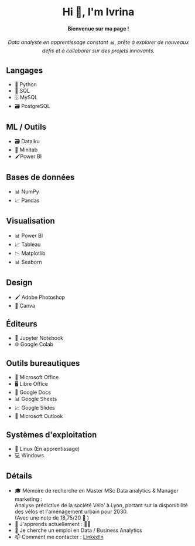 <h1 align="center">Hi 🌸, I'm Ivrina</h1>
<h4 align="center">Bienvenue sur ma page ! </h4>
<h6 align="center">Data analyste en apprentissage constant 📊, prête à explorer de nouveaux défis et à collaborer sur des projets innovants.</h6>

## Langages
- 🐍 Python
- 📝 SQL
- 🗄️ MySQL
- 🗃️ PostgreSQL
  

## ML / Outils
- 🗃️ Dataiku
- 📝 Minitab
- 🖌️Power BI
  
## Bases de données
- 📊 NumPy
- 📈 Pandas

## Visualisation
- 📊 Power BI
- 📈 Tableau
- 📉 Matplotlib
- 📊 Seaborn

## Design
- 🖌️ Adobe Photoshop
- 🎨 Canva

## Éditeurs
- 📓 Jupyter Notebook
- 🌐 Google Colab

## Outils bureautiques
- 💼 Microsoft Office
- 🖥️ Libre Office
- 📄 Google Docs
- 📊 Google Sheets
- 📈 Google Slides
- 📧 Microsoft Outlook

## Systèmes d'exploitation
- 🐧 Linux (En apprentissage)
- 💻 Windows


## Détails
- 🎓 Mémoire de recherche en Master MSc Data analytics & Manager
 marketing :  
Analyse prédictive de la société Vélo' à Lyon, portant sur la disponibilité des vélos et l'aménagement urbain pour 2030.  
(Avec une note de 18,75/20 🤫 )
- 🌱 J'apprends actuellement : 🧘‍♀️
- 🤔 Je cherche un emploi en Data / Business Analytics 
- 📫 Comment me contacter : [LinkedIn](https://www.linkedin.com/in/ivrina-nivarosa-2150b21a3/)
